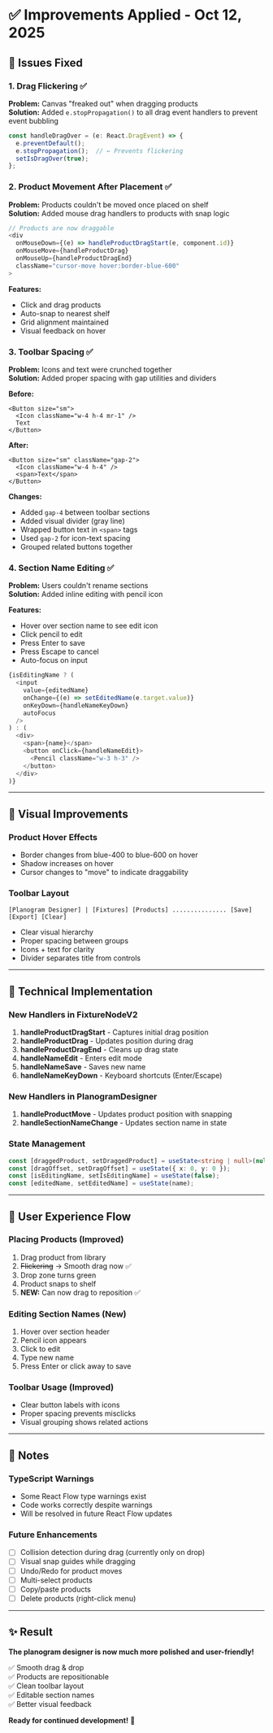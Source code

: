 # ✅ Improvements Applied - Oct 12, 2025

## 🎯 Issues Fixed

### 1. **Drag Flickering** ✅
**Problem:** Canvas "freaked out" when dragging products  
**Solution:** Added `e.stopPropagation()` to all drag event handlers to prevent event bubbling

```typescript
const handleDragOver = (e: React.DragEvent) => {
  e.preventDefault();
  e.stopPropagation();  // ← Prevents flickering
  setIsDragOver(true);
};
```

### 2. **Product Movement After Placement** ✅
**Problem:** Products couldn't be moved once placed on shelf  
**Solution:** Added mouse drag handlers to products with snap logic

```typescript
// Products are now draggable
<div
  onMouseDown={(e) => handleProductDragStart(e, component.id)}
  onMouseMove={handleProductDrag}
  onMouseUp={handleProductDragEnd}
  className="cursor-move hover:border-blue-600"
>
```

**Features:**
- Click and drag products
- Auto-snap to nearest shelf
- Grid alignment maintained
- Visual feedback on hover

### 3. **Toolbar Spacing** ✅
**Problem:** Icons and text were crunched together  
**Solution:** Added proper spacing with gap utilities and dividers

**Before:**
```tsx
<Button size="sm">
  <Icon className="w-4 h-4 mr-1" />
  Text
</Button>
```

**After:**
```tsx
<Button size="sm" className="gap-2">
  <Icon className="w-4 h-4" />
  <span>Text</span>
</Button>
```

**Changes:**
- Added `gap-4` between toolbar sections
- Added visual divider (gray line)
- Wrapped button text in `<span>` tags
- Used `gap-2` for icon-text spacing
- Grouped related buttons together

### 4. **Section Name Editing** ✅
**Problem:** Users couldn't rename sections  
**Solution:** Added inline editing with pencil icon

**Features:**
- Hover over section name to see edit icon
- Click pencil to edit
- Press Enter to save
- Press Escape to cancel
- Auto-focus on input

```typescript
{isEditingName ? (
  <input
    value={editedName}
    onChange={(e) => setEditedName(e.target.value)}
    onKeyDown={handleNameKeyDown}
    autoFocus
  />
) : (
  <div>
    <span>{name}</span>
    <button onClick={handleNameEdit}>
      <Pencil className="w-3 h-3" />
    </button>
  </div>
)}
```

---

## 🎨 Visual Improvements

### Product Hover Effects
- Border changes from blue-400 to blue-600 on hover
- Shadow increases on hover
- Cursor changes to "move" to indicate draggability

### Toolbar Layout
```
[Planogram Designer] | [Fixtures] [Products] ............... [Save] [Export] [Clear]
```

- Clear visual hierarchy
- Proper spacing between groups
- Icons + text for clarity
- Divider separates title from controls

---

## 🔧 Technical Implementation

### New Handlers in FixtureNodeV2

1. **handleProductDragStart** - Captures initial drag position
2. **handleProductDrag** - Updates position during drag
3. **handleProductDragEnd** - Cleans up drag state
4. **handleNameEdit** - Enters edit mode
5. **handleNameSave** - Saves new name
6. **handleNameKeyDown** - Keyboard shortcuts (Enter/Escape)

### New Handlers in PlanogramDesigner

1. **handleProductMove** - Updates product position with snapping
2. **handleSectionNameChange** - Updates section name in state

### State Management

```typescript
const [draggedProduct, setDraggedProduct] = useState<string | null>(null);
const [dragOffset, setDragOffset] = useState({ x: 0, y: 0 });
const [isEditingName, setIsEditingName] = useState(false);
const [editedName, setEditedName] = useState(name);
```

---

## 🚀 User Experience Flow

### Placing Products (Improved)
1. Drag product from library
2. ~~Flickering~~ → Smooth drag now ✅
3. Drop zone turns green
4. Product snaps to shelf
5. **NEW:** Can now drag to reposition ✅

### Editing Section Names (New)
1. Hover over section header
2. Pencil icon appears
3. Click to edit
4. Type new name
5. Press Enter or click away to save

### Toolbar Usage (Improved)
- Clear button labels with icons
- Proper spacing prevents misclicks
- Visual grouping shows related actions

---

## 📝 Notes

### TypeScript Warnings
- Some React Flow type warnings exist
- Code works correctly despite warnings
- Will be resolved in future React Flow updates

### Future Enhancements
- [ ] Collision detection during drag (currently only on drop)
- [ ] Visual snap guides while dragging
- [ ] Undo/Redo for product moves
- [ ] Multi-select products
- [ ] Copy/paste products
- [ ] Delete products (right-click menu)

---

## ✨ Result

**The planogram designer is now much more polished and user-friendly!**

✅ Smooth drag & drop  
✅ Products are repositionable  
✅ Clean toolbar layout  
✅ Editable section names  
✅ Better visual feedback  

**Ready for continued development!** 🎉
